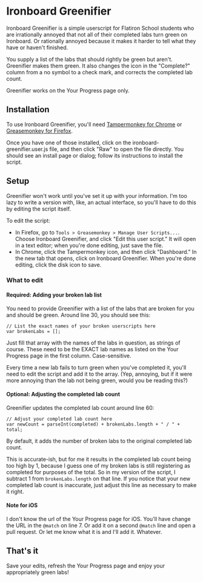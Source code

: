 # Ironboard Greenifier

Ironboard Greenifier is a simple userscript for Flatiron School students who are irrationally annoyed that not all of their completed labs turn green on Ironboard. Or rationally annoyed because it makes it harder to tell what they have or haven't finished.

You supply a list of the labs that should rightly be green but aren't. Greenifier makes them green. It also changes the icon in the "Complete?" column from a no symbol to a check mark, and corrects the completed lab count.

Greenifier works on the Your Progress page only.

## Installation

To use Ironboard Greenifier, you'll need [Tampermonkey for Chrome](https://chrome.google.com/webstore/detail/tampermonkey/dhdgffkkebhmkfjojejmpbldmpobfkfo?hl=en) or [Greasemonkey for Firefox](https://addons.mozilla.org/en-US/firefox/addon/greasemonkey/).

Once you have one of those installed, click on the ironboard-greenifier.user.js file, and then click "Raw" to open the file directly. You should see an install page or dialog; follow its instructions to install the script.

## Setup

Greenifier won't work until you've set it up with your information. I'm too lazy to write a version with, like, an actual interface, so you'll have to do this by editing the script itself.

To edit the script:

- In Firefox, go to `Tools > Greasemonkey > Manage User Scripts...`. Choose Ironboard Greenifier, and click "Edit this user script." It will open in a text editor; when you're done editing, just save the file.
- In Chrome, click the Tampermonkey icon, and then click "Dashboard." In the new tab that opens, click on Ironboard Greenifier. When you're done editing, click the disk icon to save.

### What to edit

#### Required: Adding your broken lab list

You need to provide Greenifier with a list of the labs that are broken for you and should be green. Around line 30, you should see this:

    // List the exact names of your broken userscripts here
    var brokenLabs = [];

Just fill that array with the names of the labs in question, as strings of course. These need to be the EXACT lab names as listed on the Your Progress page in the first column. Case-sensitive.

Every time a new lab fails to turn green when you've completed it, you'll need to edit the script and add it to the array. (Yep, annoying, but if it were more annoying than the lab not being green, would you be reading this?)

#### Optional: Adjusting the completed lab count

Greenifier updates the completed lab count around line 60:

    // Adjust your completed lab count here
    var newCount = parseInt(completed) + brokenLabs.length + " / " + total;

By default, it adds the number of broken labs to the original completed lab count.

This is accurate-ish, but for me it results in the completed lab count being too high by 1, because I guess one of my broken labs is still registering as completed for purposes of the total. So in my version of the script, I subtract 1 from `brokenLabs.length` on that line. If you notice that your new completed lab count is inaccurate, just adjust this line as necessary to make it right.

#### Note for iOS

I don't know the url of the Your Progress page for iOS. You'll have change the URL in the `@match` on line 7. Or add it on a second `@match` line and open a pull request. Or let me know what it is and I'll add it. Whatever.

## That's it

Save your edits, refresh the Your Progress page and enjoy your appropriately green labs!